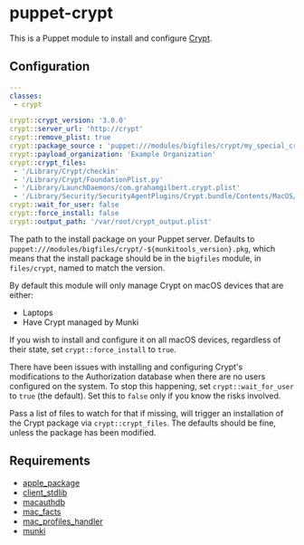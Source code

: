 # puppet-crypt

This is a Puppet module to install and configure [Crypt](https://github.com/grahamgilbert/crypt).

## Configuration

``` yaml
---
classes:
 - crypt

crypt::crypt_version: '3.0.0'
crypt::server_url: 'http://crypt'
crypt::remove_plist: true
crypt::package_source : 'puppet:///modules/bigfiles/crypt/my_special_crypt.pkg'
crypt::payload_organization: 'Example Organization'
crypt::crypt_files:
 - '/Library/Crypt/checkin'
 - '/Library/Crypt/FoundationPlist.py'
 - '/Library/LaunchDaemons/com.grahamgilbert.crypt.plist'
 - '/Library/Security/SecurityAgentPlugins/Crypt.bundle/Contents/MacOS/Crypt'
crypt::wait_for_user: false
crypt::force_install: false
crypt::output_path: '/var/root/crypt_output.plist'
```

The path to the install package on your Puppet server. Defaults to `puppet:///modules/bigfiles/crypt/-${munkitools_version}.pkg`, which means that the install package should be in the `bigfiles` module, in `files/crypt`, named to match the version.

By default this module will only manage Crypt on macOS devices that are either:
* Laptops
* Have Crypt managed by Munki

If you wish to install and configure it on all macOS devices, regardless of their state, set `crypt::force_install` to `true`.

There have been issues with installing and configuring Crypt's modifications to the Authorization database when there are no users configured on the system. To stop this happening, set `crypt::wait_for_user` to `true` (the default). Set this to `false` only if you know the risks involved.

Pass a list of files to watch for that if missing, will trigger an installation of the Crypt package via `crypt::crypt_files`. The defaults should be fine, unless the package has been modified.

## Requirements
* [apple_package](https://github.com/macadmins/puppet-apple_package)
* [client_stdlib](https://github.com/macadmins/puppet-client_stdlib)
* [macauthdb](https://github.com/macadmins/puppet-macauthdb)
* [mac_facts](https://github.com/grahamgilbert/grahamgilbert-mac_facts)
* [mac_profiles_handler](https://github.com/keeleysam/puppet-mac_profiles_handler)
* [munki](https://github.com/airbnb/puppet-munki)
